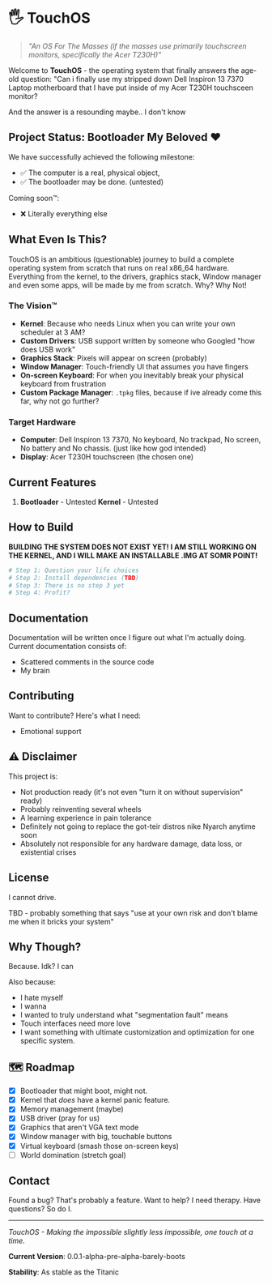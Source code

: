 # 🖐️ TouchOS

> *"An OS For The Masses (if the masses use primarily touchscreen monitors, specifically the Acer T230H)"*

Welcome to **TouchOS** - the operating system that finally answers the age-old question: "Can i finally use my
stripped down Dell Inspiron 13 7370 Laptop motherboard that I have put inside of my Acer T230H touchsceen
monitor?

And the answer is a resounding
maybe.. I don't know

## Project Status: Bootloader My Beloved ❤️

We have successfully achieved the following milestone:
- ✅ The computer is a real, physical object,
- ✅ The bootloader may be done. (untested)

Coming soon™:
- ❌ Literally everything else

## What Even Is This?

TouchOS is an ambitious (questionable) journey to build a complete operating system from scratch that runs on real x86_64 hardware. Everything from the kernel, to the drivers, graphics stack, Window manager and even some apps, will be made by me from scratch.
Why? Why Not!

### The Vision™

- **Kernel**: Because who needs Linux when you can write your own scheduler at 3 AM?
- **Custom Drivers**: USB support written by someone who Googled "how does USB work"
- **Graphics Stack**: Pixels will appear on screen (probably)
- **Window Manager**: Touch-friendly UI that assumes you have fingers
- **On-screen Keyboard**: For when you inevitably break your physical keyboard from frustration
- **Custom Package Manager**: `.tpkg` files, because if ive already come this far, why not go further?

### Target Hardware

- **Computer**: Dell Inspiron 13 7370, No keyboard, No trackpad, No screen, No battery and No chassis. (just like how god intended)
- **Display**: Acer T230H touchscreen (the chosen one)

## Current Features

1. **Bootloader** - Untested 
   **Kernel** - Untested

## How to Build
**BUILDING THE SYSTEM DOES NOT EXIST YET! I AM STILL WORKING ON THE KERNEL, AND I WILL MAKE AN INSTALLABLE .IMG AT SOMR POINT!**
```bash
# Step 1: Question your life choices
# Step 2: Install dependencies (TBD)
# Step 3: There is no step 3 yet
# Step 4: Profit?
```

## Documentation

Documentation will be written once I figure out what I'm actually doing. Current documentation consists of:
- Scattered comments in the source code
- My brain

## Contributing

Want to contribute? Here's what I need:
- Emotional support

## ⚠️ Disclaimer

This project is:
- Not production ready (it's not even "turn it on without supervision" ready)
- Probably reinventing several wheels
- A learning experience in pain tolerance
- Definitely not going to replace the got-teir distros nike Nyarch anytime soon
- Absolutely not responsible for any hardware damage, data loss, or existential crises

## License
I cannot drive.

TBD - probably something that says "use at your own risk and don't blame me when it bricks your system"

## Why Though?

Because. Idk? I can

Also because:
- I hate myself
- I wanna
- I wanted to truly understand what "segmentation fault" means
- Touch interfaces need more love
- I want something with ultimate customization and optimization for one specific system.

## 🗺️ Roadmap

- [x] Bootloader that might boot, might not.
- [x] Kernel that _does_ have a kernel panic feature.
- [x] Memory management (maybe)
- [x] USB driver (pray for us)
- [x] Graphics that aren't VGA text mode
- [x] Window manager with big, touchable buttons
- [x] Virtual keyboard (smash those on-screen keys)
- [ ] World domination (stretch goal)

## Contact

Found a bug? That's probably a feature.
Want to help? I need therapy.
Have questions? So do I.

---

*TouchOS - Making the impossible slightly less impossible, one touch at a time.*

**Current Version**: 0.0.1-alpha-pre-alpha-barely-boots

**Stability**: As stable as the Titanic
